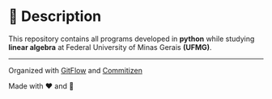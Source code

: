 # :snake: Description

This repository contains all programs developed in **python** while studying **linear algebra** at Federal University of Minas Gerais **(UFMG)**.

<hr />

Organized with [GitFlow](https://github.com/nvie/gitflow) and [Commitizen](https://github.com/commitizen/cz-cli)

Made with :heart: and :snake:
